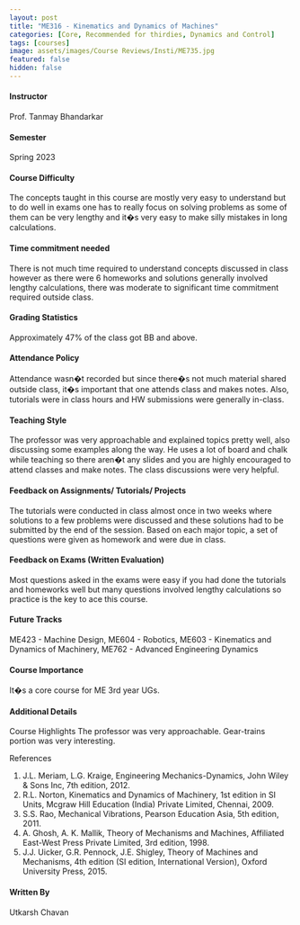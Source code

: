 ```yaml
---
layout: post
title: "ME316 - Kinematics and Dynamics of Machines"
categories: [Core, Recommended for thirdies, Dynamics and Control]
tags: [courses]
image: assets/images/Course Reviews/Insti/ME735.jpg
featured: false
hidden: false
---
```


#### Instructor
Prof. Tanmay Bhandarkar

#### Semester
Spring 2023

#### Course Difficulty
The concepts taught in this course are mostly very easy to understand but to do well in exams one has to really focus on solving problems as some of them can be very lengthy and it�s very easy to make silly mistakes in long calculations.



#### Time commitment needed
There is not much time required to understand concepts discussed in class however as there were 6 homeworks and solutions generally involved lengthy calculations, there was moderate to significant time commitment required outside class. 

#### Grading Statistics
Approximately 47% of the class got BB and above.

#### Attendance Policy
Attendance wasn�t recorded but since there�s not much material shared outside class, it�s important that one attends class and makes notes. Also, tutorials were in class hours and HW submissions were generally in-class.

#### Teaching Style
The professor was very approachable and explained topics pretty well, also discussing some examples along the way. He uses a lot of board and chalk while teaching so there aren�t any slides and you are highly encouraged to attend classes and make notes. The class discussions were very helpful. 

#### Feedback on Assignments/ Tutorials/ Projects
The tutorials were conducted in class almost once in two weeks where solutions to a few problems were discussed and these solutions had to be submitted by the end of the session. Based on each major topic, a set of questions were given as homework and were due in class. 

#### Feedback on Exams (Written Evaluation)
Most questions asked in the exams were easy if you had done the tutorials and homeworks well but many questions involved lengthy calculations so practice is the key to ace this course.



#### Future Tracks
ME423 - Machine Design, ME604 - Robotics, ME603 - Kinematics and Dynamics of Machinery, ME762 - Advanced Engineering Dynamics


#### Course Importance
It�s a core course for ME 3rd year UGs.

#### Additional Details
Course Highlights
The professor was very approachable. 
Gear-trains portion was very interesting.

References
1. J.L. Meriam, L.G. Kraige, Engineering Mechanics-Dynamics, John Wiley & Sons Inc, 7th edition, 2012.
2. R.L. Norton, Kinematics and Dynamics of Machinery, 1st edition in SI Units, Mcgraw Hill Education (India) Private Limited, Chennai, 2009.
3. S.S. Rao, Mechanical Vibrations, Pearson Education Asia, 5th edition, 2011.
4. A. Ghosh, A. K. Mallik, Theory of Mechanisms and Machines, Affiliated East-West Press Private Limited, 3rd edition, 1998.
5. J.J. Uicker, G.R. Pennock, J.E. Shigley, Theory of Machines and Mechanisms, 4th edition (SI edition, International Version), Oxford University Press, 2015.



#### Written By
Utkarsh Chavan

